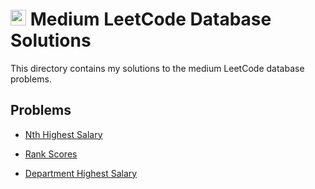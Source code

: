 # <img src="https://www.svgrepo.com/show/408266/yellow-circle.svg" width="25px" height="25px"></img> Medium LeetCode Database Solutions

This directory contains my solutions to the medium LeetCode database problems.

## Problems

- [Nth Highest Salary](./Nth%20Highest%20Salary/README.md)

- [Rank Scores](./Rank%20Scores/README.md)
- [Department Highest Salary](./Department%20Highest%20Salary/README.md)